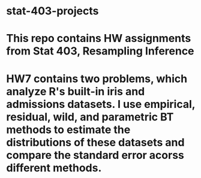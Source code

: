 # stat-403-projects

# This repo contains HW assignments from Stat 403, Resampling Inference

# HW7 contains two problems, which analyze R's built-in iris and admissions datasets. I use empirical, residual, wild, and parametric BT methods to estimate the distributions of these datasets and compare the standard error acorss different methods. 